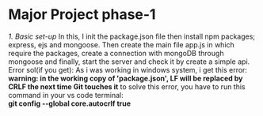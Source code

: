 # Major Project phase-1
*1. Basic set-up*
In this, I init the package.json file then install npm packages; express, ejs and mongoose.
Then create the main file app.js in which require the packages, create a connection with mongoDB through mongoose and finally, start the
server and check it by create a simple api.
Error sol(if you get): As i was working in windows system, i get this error:  
 **warning: in the working copy of 'package.json', LF will be replaced by CRLF the next time Git touches it** 
to solve this error, you have to run this command in your vs code terminal:  
 **git config --global core.autocrlf true**

